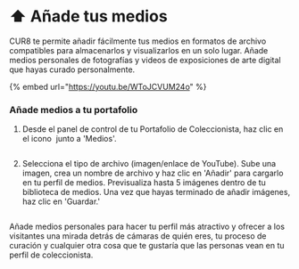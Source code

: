 # ⬆️ Añade tus medios

CUR8 te permite añadir fácilmente tus medios en formatos de archivo compatibles para almacenarlos y visualizarlos en un solo lugar. Añade medios personales de fotografías y videos de exposiciones de arte digital que hayas curado personalmente.

{% embed url="https://youtu.be/WToJCVUM24o" %}

### Añade medios a tu portafolio



1. Desde el panel de control de tu Portafolio de Coleccionista, haz clic en el icono <img src="../../.gitbook/assets/Screenshot 2024-07-09 at 14.25.39.png" alt="" data-size="line"> junto a 'Medios'.

<figure><img src="../../.gitbook/assets/Screenshot 2025-03-11 at 11.08.39.png" alt=""><figcaption></figcaption></figure>

2. Selecciona el tipo de archivo (imagen/enlace de YouTube). Sube una imagen, crea un nombre de archivo y haz clic en 'Añadir' para cargarlo en tu perfil de medios. Previsualiza hasta 5 imágenes dentro de tu biblioteca de medios. Una vez que hayas terminado de añadir imágenes, haz clic en 'Guardar.'

<figure><img src="../../.gitbook/assets/Screenshot 2025-03-11 at 11.09.34.png" alt=""><figcaption></figcaption></figure>

Añade medios personales para hacer tu perfil más atractivo y ofrecer a los visitantes una mirada detrás de cámaras de quién eres, tu proceso de curación y cualquier otra cosa que te gustaría que las personas vean en tu perfil de coleccionista.